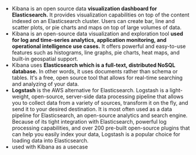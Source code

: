 * Kibana is an open source data **visualization dashboard for Elasticsearch.** It provides visualization capabilities on top of the content indexed on an Elasticsearch cluster. Users can create bar, line and scatter plots, or pie charts and maps on top of large volumes of data.
* Kibana is an open-source data visualization and exploration tool **used for log and time-series analytics, application monitoring, and operational intelligence use cases.** It offers powerful and easy-to-use features such as histograms, line graphs, pie charts, heat maps, and built-in geospatial support.
* Kibana uses **Elasticsearch which is a full-text, distributed NoSQL database.** In other words, it uses documents rather than schema or tables. It's a free, open source tool that allows for real-time searching and analyzing of your data.
* **Logstash** is the AWS alternative for Elasticsearch. Logstash is a light-weight, open-source, server-side data processing pipeline that allows you to collect data from a variety of sources, transform it on the fly, and send it to your desired destination. It is most often used as a data pipeline for Elasticsearch, an open-source analytics and search engine. Because of its tight integration with Elasticsearch, powerful log processing capabilities, and over 200 pre-built open-source plugins that can help you easily index your data, Logstash is a popular choice for loading data into Elasticsearch.
* used with Kibana as a usecase
